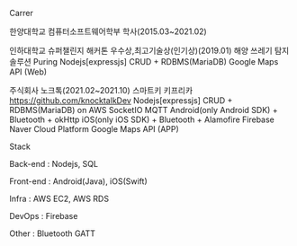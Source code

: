 
 Carrer

 한양대학교 컴퓨터소프트웨어학부 학사(2015.03\~2021.02)
    
 
 인하대학교 슈퍼챌린지 해커톤 우수상,최고기술상(인기상)(2019.01)
    해양 쓰레기 탐지 솔루션 Puring
    Nodejs[expressjs] CRUD + RDBMS(MariaDB)
    Google Maps API (Web)   
        
 주식회사 노크톡(2021.02\~2021.10)
    스마트키 키프리카 https://github.com/knocktalkDev
    Nodejs[expressjs] CRUD + RDBMS(MariaDB) on AWS
    SocketIO
    MQTT
    Android(only Android SDK) + Bluetooth + okHttp
    iOS(only iOS SDK) + Bluetooth + Alamofire
    Firebase
    Naver Cloud Platform
    Google Maps API (APP)
    

Stack

 Back-end : Nodejs, SQL  

 Front-end : Android(Java), iOS(Swift)

 Infra : AWS EC2, AWS RDS
  
 DevOps : Firebase

 Other : Bluetooth GATT
 

 

